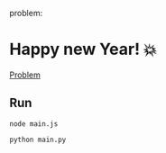 problem:

# Happy new Year! 💥

<a href="https://codeforces.com/group/MWSDmqGsZm/contest/223338/problem/S"> Problem</a>

## Run

```
node main.js
```

```
python main.py
```